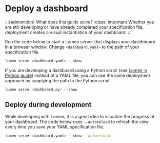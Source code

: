 # Deploy a dashboard

:::{admonition} What does this guide solve?
:class: important
Whether you are still developing or have already completed your specification file, deployment creates a visual instantiation of your dashboard.
:::

Run the code below to start a Lumen server that displays your dashbboard in a browser window. Change `<dashboard.yaml>` to the path of your specification file.


```bash
lumen serve <dashboard.yaml> --show
```

If you are developing a dashboard using a Python script (see [Lumen in Python guide](pipeline_python)) instead of a YAML file, you can use the same deployment approach by supplying the path to the Python script.

```bash
lumen serve <dashboard.py> --show
```

## Deploy during development

While developing with Lumen, it is a great idea to visualize the progress of your dashboard. The code below uses `--autoreload` to refresh the view every time you save your YAML specification file.

```bash
lumen serve <dashboard.yaml> --show --autoreload
```
